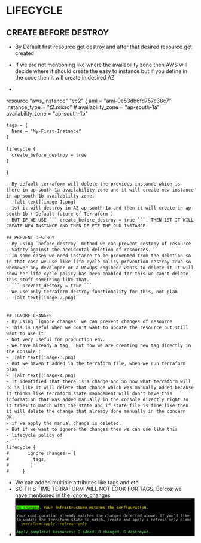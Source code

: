 # LIFECYCLE

## CREATE BEFORE DESTROY
- By Default first resource get destroy and after that desired resource get created
- If we are not mentioning like where the availability zone then AWS will decide where it should create the easy to instance but if you define in the code then it will create in desired AZ

- ```
resource "aws_instance" "ec2" {
    ami = "ami-0e53db6fd757e38c7"
    instance_type = "t2.micro"
    # availability_zone = "ap-south-1a"
    availability_zone = "ap-south-1b"

    tags = {
      Name = "My-First-Instance"
    }

    lifecycle {
      create_before_destroy = true
    }
  
}
```
- By default terraform will delete the previous instance which is there in ap-south-1a availability zone and it will create new instance in ap-south-1b availablilty zone.
 -![alt text](image-1.png)
- 1st it will destroy in AZ ap-south-1a and then it will create in ap-south-1b ( Default future of Terraform )
- BUT IF WE USE ``` create_before_destroy = true ```, THEN 1ST IT WILL CREATE NEW INSTANCE AND THEN DELETE THE OLD INSTANCE.

## PREVENT DESTROY
- By using `before_destroy` method we can prevent destroy of resource
- Safety against the accidental deletion of resources.
- In some cases we need instance to be prevented from the deletion so in that case we use like life cycle policy prevention destroy true so whenever any developer or a DevOps engineer wants to delete it it will show her life cycle policy has been enabled for this we can't delete this stuff something like that.
- ``` prevent_destory = true ``` 
- We use only terraform destroy functionality for this, not plan
- ![alt text](image-2.png)


## IGNORE CHANGES
- By using `ignore_changes` we can prevent changes of resource
- This is useful when we don't want to update the resource but still want to use it.
- Not very useful for production env.
- We have already a tag,  But now we are creating new tag directly in the console :
- ![alt text](image-3.png)
- But we haven't added in the terraform file, when we run terraform plan 
- ![alt text](image-4.png)
- It identified that there is a change and So now what terraform will do is like it will delete that change which was manually added because it thinks like terraform state management will don't have this information that was added manually in the console directly right so it tries to match with the state and if state file is fine like then it will delete the change that already done manually in the concern OK.
- if we apply the manual change is deleted.
- But if we want to ignore the changes then we can use like this
- lifecycle policy of 
- ```
lifecycle {
#       ignore_changes = [ 
#         tags,
#        ]
#     }
```

- We can added multiple attributes like tags and etc
- SO THIS TIME TERRAFORM WILL NOT LOOK FOR TAGS, Be'coz we have mentioned in the ignore_changes
- ![alt text](image-5.png)